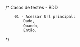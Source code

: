 /*
    Casos de testes - BDD

        01 - Acessar Url principal:
            Dado,
            Quando,
            Então.
*/